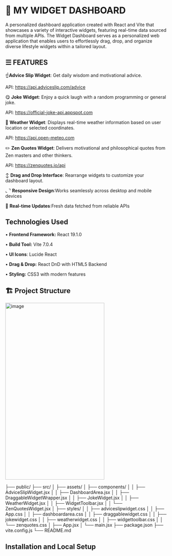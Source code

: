 # 📲 MY WIDGET DASHBOARD
A personalized dashboard application created with React and Vite that showcases a variety of interactive widgets, featuring real-time data sourced from multiple APIs. The Widget Dashboard serves as a personalized web application that enables users to effortlessly drag, drop, and organize diverse lifestyle widgets within a tailored layout.
## ☰ FEATURES
☝️**Advice Slip Widget**: Get daily wisdom and motivational advice.

API: https://api.adviceslip.com/advice

😋 **Joke Widget**: Enjoy a quick laugh with a random programming or general joke.

API: https://official-joke-api.appspot.com

🔅 **Weather Widget**: Displays real-time weather information based on user location or selected coordinates.

API: https://api.open-meteo.com

✏️ **Zen Quotes Widget**: Delivers motivational and philosophical quotes from Zen masters and other thinkers.

API: https://zenquotes.io/api

↕️ **Drag and Drop Interface**: Rearrange widgets to customize your dashboard layout.

⌞ ⌝  **Responsive Design**:Works seamlessly across desktop and mobile devices

🔄 **Real-time Updates**:Fresh data fetched from reliable APIs

## Technologies Used
•	**Frontend Framework:** React 19.1.0

•	**Build Tool:** Vite 7.0.4

•	**UI Icons**: Lucide React

•	**Drag & Drop:** React DnD with HTML5 Backend

•	**Styling:** CSS3 with modern features

## 🏗️ Project Structure
<img width="309" height="552" alt="image" src="https://github.com/user-attachments/assets/6204204f-8d0d-4152-986b-4ec62373ef47" />

├── public/
├── src/
│   ├── assets/
│   ├── components/
│   │   ├── AdviceSlipWidget.jsx
│   │   ├── DashboardArea.jsx
│   │   ├── DraggableWidgetWrapper.jsx
│   │   ├── JokeWidget.jsx
│   │   ├── WeatherWidget.jsx
│   │   ├── WidgetToolbar.jsx
│   │   └── ZenQuotesWidget.jsx
│   ├── styles/
│   │   ├── adviceslipwidget.css
│   │   ├── App.css
│   │   ├── dashboardarea.css
│   │   ├── draggablewidget.css
│   │   ├── jokewidget.css
│   │   ├── weatherwidget.css
│   │   ├── widgettoolbar.css
│   │   └── zenquotes.css
│   ├── App.jsx
│   └── main.jsx
├── package.json
├── vite.config.js
└── README.md


## Installation and Local Setup


